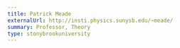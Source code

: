 ```yaml
---
title: Patrick Meade
externalUrl: http://insti.physics.sunysb.edu/~meade/
summary: Professor, Theory
type: stonybrookuniversity
---
```

